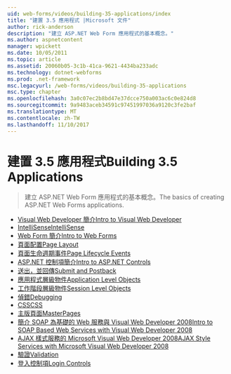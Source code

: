 ```yaml
---
uid: web-forms/videos/building-35-applications/index
title: "建置 3.5 應用程式 |Microsoft 文件"
author: rick-anderson
description: "建立 ASP.NET Web Form 應用程式的基本概念。"
ms.author: aspnetcontent
manager: wpickett
ms.date: 10/05/2011
ms.topic: article
ms.assetid: 20060b05-3c1b-41ca-9621-4434ba233adc
ms.technology: dotnet-webforms
ms.prod: .net-framework
msc.legacyurl: /web-forms/videos/building-35-applications
msc.type: chapter
ms.openlocfilehash: 3a0c07ec2b8bd47e37dcce750a003ac6c0e824d8
ms.sourcegitcommit: 9a9483aceb34591c97451997036a9120c3fe2baf
ms.translationtype: MT
ms.contentlocale: zh-TW
ms.lasthandoff: 11/10/2017
---
```

<a name="building-35-applications"></a><span data-ttu-id="8711e-103">建置 3.5 應用程式</span><span class="sxs-lookup"><span data-stu-id="8711e-103">Building 3.5 Applications</span></span>
====================
> <span data-ttu-id="8711e-104">建立 ASP.NET Web Form 應用程式的基本概念。</span><span class="sxs-lookup"><span data-stu-id="8711e-104">The basics of creating ASP.NET Web Forms applications.</span></span>


- [<span data-ttu-id="8711e-105">Visual Web Developer 簡介</span><span class="sxs-lookup"><span data-stu-id="8711e-105">Intro to Visual Web Developer</span></span>](intro-to-visual-web-developer.md)
- [<span data-ttu-id="8711e-106">IntelliSense</span><span class="sxs-lookup"><span data-stu-id="8711e-106">IntelliSense</span></span>](intellisense.md)
- [<span data-ttu-id="8711e-107">Web Form 簡介</span><span class="sxs-lookup"><span data-stu-id="8711e-107">Intro to Web Forms</span></span>](intro-to-web-forms.md)
- [<span data-ttu-id="8711e-108">頁面配置</span><span class="sxs-lookup"><span data-stu-id="8711e-108">Page Layout</span></span>](page-layout.md)
- [<span data-ttu-id="8711e-109">頁面生命週期事件</span><span class="sxs-lookup"><span data-stu-id="8711e-109">Page Lifecycle Events</span></span>](page-lifecycle-events.md)
- [<span data-ttu-id="8711e-110">ASP.NET 控制項簡介</span><span class="sxs-lookup"><span data-stu-id="8711e-110">Intro to ASP.NET Controls</span></span>](intro-to-aspnet-controls.md)
- [<span data-ttu-id="8711e-111">送出，並回傳</span><span class="sxs-lookup"><span data-stu-id="8711e-111">Submit and Postback</span></span>](submit-and-postback.md)
- [<span data-ttu-id="8711e-112">應用程式層級物件</span><span class="sxs-lookup"><span data-stu-id="8711e-112">Application Level Objects</span></span>](application-level-objects.md)
- [<span data-ttu-id="8711e-113">工作階段層級物件</span><span class="sxs-lookup"><span data-stu-id="8711e-113">Session Level Objects</span></span>](session-level-objects.md)
- [<span data-ttu-id="8711e-114">偵錯</span><span class="sxs-lookup"><span data-stu-id="8711e-114">Debugging</span></span>](debugging.md)
- [<span data-ttu-id="8711e-115">CSS</span><span class="sxs-lookup"><span data-stu-id="8711e-115">CSS</span></span>](css.md)
- [<span data-ttu-id="8711e-116">主版頁面</span><span class="sxs-lookup"><span data-stu-id="8711e-116">MasterPages</span></span>](masterpages.md)
- [<span data-ttu-id="8711e-117">簡介 SOAP 為基礎的 Web 服務與 Visual Web Developer 2008</span><span class="sxs-lookup"><span data-stu-id="8711e-117">Intro to SOAP Based Web Services with Visual Web Developer 2008</span></span>](an-introduction-to-soap-based-web-services-with-visual-web-developer-2008.md)
- [<span data-ttu-id="8711e-118">AJAX 樣式服務的 Microsoft Visual Web Developer 2008</span><span class="sxs-lookup"><span data-stu-id="8711e-118">AJAX Style Services with Microsoft Visual Web Developer 2008</span></span>](ajax-style-services-with-microsoft-visual-web-developer-2008.md)
- [<span data-ttu-id="8711e-119">驗證</span><span class="sxs-lookup"><span data-stu-id="8711e-119">Validation</span></span>](validation.md)
- [<span data-ttu-id="8711e-120">登入控制項</span><span class="sxs-lookup"><span data-stu-id="8711e-120">Login Controls</span></span>](login-controls.md)
